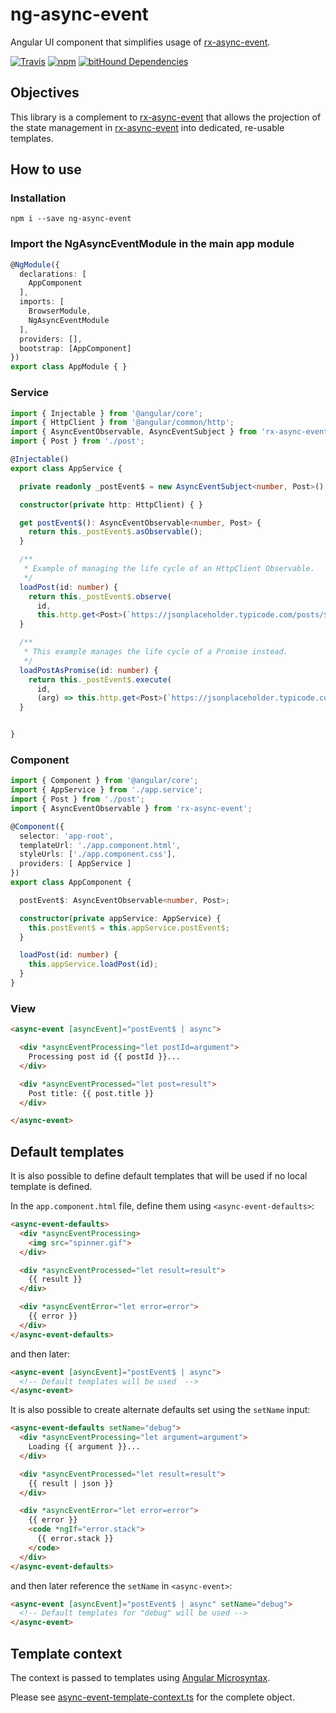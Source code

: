 # ng-async-event

Angular UI component that simplifies usage of [rx-async-event](https://github.com/julienblin/rx-async-event).

[![Travis](https://travis-ci.org/julienblin/ng-async-event.svg?branch=master)](https://travis-ci.org/julienblin/ng-async-event)
[![npm](https://img.shields.io/npm/v/ng-async-event.svg)](https://www.npmjs.com/package/ng-async-event)
[![bitHound Dependencies](https://www.bithound.io/github/julienblin/ng-async-event/badges/dependencies.svg)](https://www.bithound.io/github/julienblin/ng-async-event/master/dependencies/npm)

## Objectives

This library is a complement to [rx-async-event](https://github.com/julienblin/rx-async-event) that allows the projection of
the state management in [rx-async-event](https://github.com/julienblin/rx-async-event) into dedicated, re-usable templates.

## How to use

### Installation

```shell
npm i --save ng-async-event
```

### Import the NgAsyncEventModule in the main app module

```typescript
@NgModule({
  declarations: [
    AppComponent
  ],
  imports: [
    BrowserModule,
    NgAsyncEventModule
  ],
  providers: [],
  bootstrap: [AppComponent]
})
export class AppModule { }
```

### Service

```typescript
import { Injectable } from '@angular/core';
import { HttpClient } from '@angular/common/http';
import { AsyncEventObservable, AsyncEventSubject } from 'rx-async-event';
import { Post } from './post';

@Injectable()
export class AppService {

  private readonly _postEvent$ = new AsyncEventSubject<number, Post>();

  constructor(private http: HttpClient) { }

  get postEvent$(): AsyncEventObservable<number, Post> {
    return this._postEvent$.asObservable();
  }

  /**
   * Example of managing the life cycle of an HttpClient Observable.
   */
  loadPost(id: number) {
    return this._postEvent$.observe(
      id,
      this.http.get<Post>(`https://jsonplaceholder.typicode.com/posts/${id}`));
  }

  /**
   * This example manages the life cycle of a Promise instead.
   */
  loadPostAsPromise(id: number) {
    return this._postEvent$.execute(
      id,
      (arg) => this.http.get<Post>(`https://jsonplaceholder.typicode.com/posts/${id}`).toPromise());
  }


}
```

### Component

```typescript
import { Component } from '@angular/core';
import { AppService } from './app.service';
import { Post } from './post';
import { AsyncEventObservable } from 'rx-async-event';

@Component({
  selector: 'app-root',
  templateUrl: './app.component.html',
  styleUrls: ['./app.component.css'],
  providers: [ AppService ]
})
export class AppComponent {

  postEvent$: AsyncEventObservable<number, Post>;

  constructor(private appService: AppService) {
    this.postEvent$ = this.appService.postEvent$;
  }

  loadPost(id: number) {
    this.appService.loadPost(id);
  }
}
```

### View

```html
<async-event [asyncEvent]="postEvent$ | async">

  <div *asyncEventProcessing="let postId=argument">
    Processing post id {{ postId }}...
  </div>

  <div *asyncEventProcessed="let post=result">
    Post title: {{ post.title }}
  </div>

</async-event>
```

## Default templates

It is also possible to define default templates that will be used if no local template is defined.

In the `app.component.html` file, define them using `<async-event-defaults>`:

```html
<async-event-defaults>
  <div *asyncEventProcessing>
    <img src="spinner.gif">
  </div>

  <div *asyncEventProcessed="let result=result">
    {{ result }}
  </div>

  <div *asyncEventError="let error=error">
    {{ error }}
  </div>
</async-event-defaults>
```

and then later:

```html
<async-event [asyncEvent]="postEvent$ | async">
  <!-- Default templates will be used  -->
</async-event>
```

It is also possible to create alternate defaults set using the `setName` input:

```html
<async-event-defaults setName="debug">
  <div *asyncEventProcessing="let argument=argument">
    Loading {{ argument }}...
  </div>

  <div *asyncEventProcessed="let result=result">
    {{ result | json }}
  </div>

  <div *asyncEventError="let error=error">
    {{ error }}
    <code *ngIf="error.stack">
      {{ error.stack }}
    </code>
  </div>
</async-event-defaults>
```

and then later reference the `setName` in `<async-event>`:

```html
<async-event [asyncEvent]="postEvent$ | async" setName="debug">
  <!-- Default templates for "debug" will be used -->
</async-event>
```

## Template context

The context is passed to templates using [Angular Microsyntax](https://angular.io/guide/structural-directives#microsyntax).

Please see [async-event-template-context.ts](src/app/modules/ng-async-event/async-event-template-context.ts) for the complete object.
